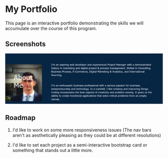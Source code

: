# My Portfolio 

This page is an interactive portfolio demonstrating the skills we will accumulate over the course of this program. 

## Screenshots

![Full-page](assets\images\page-screenshots\UpdatedScreenshot.PNG)



## Roadmap
1) I'd like to work on some more responsiveness issues (The nav bars aren't as aesthetically pleasing as they could be at different resolutions)

2) I'd like to set each project as a semi-interactive bootstrap card or something that stands out a little more. 
